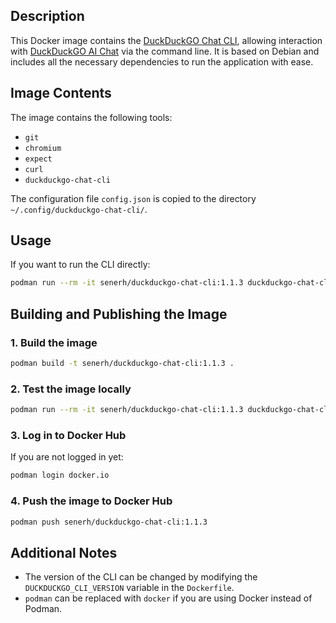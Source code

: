 ## Description
This Docker image contains the [DuckDuckGO Chat CLI](https://github.com/benoitpetit/duckduckGO-chat-cli), allowing interaction with [DuckDuckGO AI Chat](https://duckduckgo.com/?q=DuckDuckGo+AI+Chat&ia=chat&duckai=1) via the command line. It is based on Debian and includes all the necessary dependencies to run the application with ease.

## Image Contents
The image contains the following tools:
- `git`
- `chromium`
- `expect`
- `curl`
- `duckduckgo-chat-cli`

The configuration file `config.json` is copied to the directory `~/.config/duckduckgo-chat-cli/`.

## Usage

If you want to run the CLI directly:
```bash
podman run --rm -it senerh/duckduckgo-chat-cli:1.1.3 duckduckgo-chat-cli
```

## Building and Publishing the Image

### 1. Build the image
```bash
podman build -t senerh/duckduckgo-chat-cli:1.1.3 .
```

### 2. Test the image locally
```bash
podman run --rm -it senerh/duckduckgo-chat-cli:1.1.3 duckduckgo-chat-cli
```

### 3. Log in to Docker Hub
If you are not logged in yet:
```bash
podman login docker.io
```

### 4. Push the image to Docker Hub
```bash
podman push senerh/duckduckgo-chat-cli:1.1.3
```

## Additional Notes
- The version of the CLI can be changed by modifying the `DUCKDUCKGO_CLI_VERSION` variable in the `Dockerfile`.
- `podman` can be replaced with `docker` if you are using Docker instead of Podman.


